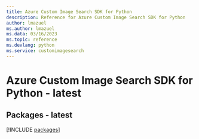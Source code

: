 ```yaml
---
title: Azure Custom Image Search SDK for Python
description: Reference for Azure Custom Image Search SDK for Python
author: lmazuel
ms.author: lmazuel
ms.data: 03/16/2023
ms.topic: reference
ms.devlang: python
ms.service: customimagesearch
---
```

# Azure Custom Image Search SDK for Python - latest
## Packages - latest
[!INCLUDE [packages](custom-image-search-index.md)]